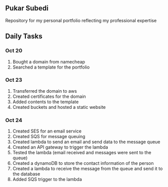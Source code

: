 ## Pukar Subedi

Repository for my personal portfolio reflecting my professional expertise

## Daily Tasks

### Oct 20

1. Bought a domain from namecheap
2. Searched a template for the portfolio

### Oct 23

1. Transferred the domain to aws
2. Created certificates for the domain
3. Added contents to the template
4. Created buckets and hosted a static website

### Oct 24

1. Created SES for an email service
2. Created SQS for message queuing
3. Created lambda to send an email and send data to the message queue
4. Created an API gateway to trigger the lambda
5. Tested the lambda (email received and messages were sent to the queue)
6. Created a dynamoDB to store the contact information of the person
7. Created a lambda to receive the message from the queue and send it to the database
8. Added SQS trigger to the lambda
